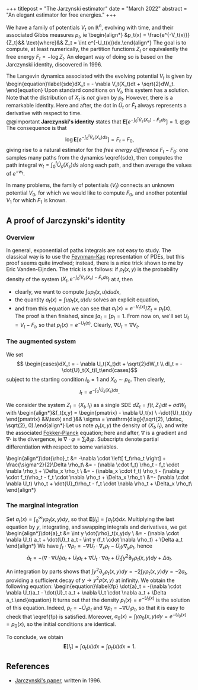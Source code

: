+++
titlepost = "The Jarzynski estimator"
date = "March 2022"
abstract = "An elegant estimator for free energies."
+++

We have a family of potentials $V_t$ on $\mathbb{R}^n$, evolving with time, and their associated Gibbs measures $p_t$, ie 
\begin{align*} &p_t(x) = \frac{e^{-V_t(x)}}{Z_t}&& \text{where}&& Z_t = \int e^{-U_t(x)}dx.\end{align*}
The goal is to compute, at least numerically, the partition functions $Z_t$ or equivalently the free energy $F_t = - \log Z_t$. An elegant way of doing so is based on the Jarczynski identity, discovered in 1996.  

The Langevin dynamics associated with the evolving potential $V_t$ is given by
\begin{equation}\label{sde}dX_t = - \nabla V_t(X_t)dt + \sqrt{2}dW_t. \end{equation}
Upon standard conditions on $V_t$, this system has a solution. Note that the distribution of $X_t$ is *not* given by $p_t$. However, there is a remarkable identity. Here and after, the dot in $\dot{U}_t$ or $\dot{F}_t$ always represents a derivative with respect to time.   
@@important
**Jarczynski's identity** states that 
$\mathbf{E}[e^{-\int_0^t \dot{V}_s(X_s) - \dot{F}_sds}] = 1$.
@@
The consequence is that 
$$ \log \mathbf{E}[e^{-\int_0^t \dot{V}_s(X_s)ds}] = F_t - F_0, $$
giving rise to a natural estimator for the *free energy difference* $F_t-F_0$: one samples many paths from the dynamics \eqref{sde}, then computes the path integral $w_t = \int_0^t \dot{U}_s(X_s)ds$ along each path, and then average the values of $e^{-w_t}$. 

In many problems, the family of potentials  $(V_t)$ connects an unknown potential $V_0$, for which we would like to compute $F_0$, and another potential $V_1$ for which $F_1$ is known.   


## A proof of Jarczynski's identity

### Overview

In general, exponential of paths integrals are not easy to study. The classical way is to use the [Feynman-Kac](https://en.wikipedia.org/wiki/Feynman%E2%80%93Kac_formula) representation of PDEs, but this proof seems quite involved; instead, there is a nice trick shown to me by Eric Vanden-Eijnden. The trick is as follows: if $\rho_t(x,y)$ is the probability density of the system $(X_t, e^{-\int_0^t \dot{V}_s(X_s) - \dot{F}_sds})$ at $t$, then 
- clearly, we want to compute $\int u \rho_t(x,u)dudx$, 
- the quantity $a_t(x) = \int u \rho_t(x,u)du$ solves an explicit equation, 
- and from this equation we can see that $a_t(x) = e^{-V_t(x)}/Z_t = p_t(x)$.  
The proof is then finished, since $\int a_t = \int p_t = 1$. From now on, we'll set $U_t = V_t - F_t$, so that $p_t(x) = e^{-U_t(x)}$. Clearly, $\nabla U_t = \nabla V_t$. 

### The augmented system

We set
$$ \begin{cases}dX_t = - \nabla U_t(X_t)dt + \sqrt{2}dW_t \\ dI_t = -\dot{U}_t(X_t)I_t\end{cases}$$
subject to the starting condition $I_0=1$ and $X_0 \sim p_0$. Then
clearly, $$ I_t = e^{-\int_0^t \dot{U}_s(X_s)ds}. $$

We consider the system $Z_t=  (X_t, I_t)$ as a single SDE $d Z_t = f(t,Z_t)dt + \sigma dW_t$ with 
\begin{align*}&f_t(x,y) = \begin{pmatrix} - \nabla U_t(x) \\ -\dot{U}_t(x)y \end{pmatrix} &&\text{ and }&& \sigma = \mathrm{diag}(\sqrt{2}, \dotsc, \sqrt{2}, 0).\end{align*}
Let us note $\rho_t(x,y)$ the density of $(X_t, I_t)$, and write the associated [Fokker-Planck](https://en.wikipedia.org/wiki/Fokker%E2%80%93Planck_equation) equation; here and after, $\nabla$ is a gradient and $\nabla \cdot$ is the divergence, ie $\nabla \cdot \varphi = \sum_i \partial_i \varphi$. Subscripts denote partial differentiation with respect to some variables. 

\begin{align*}\dot{\rho}_t &= -\nabla \cdot  \left[ f_t\rho_t \right] + \frac{\sigma^2}{2}\Delta \rho_t\\
&= - (\nabla \cdot f_t) \rho_t - f_t \cdot  \nabla \rho_t + \Delta_x \rho_t \\
&= - (\nabla_x \cdot f_t) \rho_t - (\nabla_y \cdot f_t)\rho_t - f_t \cdot  \nabla \rho_t + \Delta_x \rho_t \\
&=- (\nabla \cdot \nabla U_t) \rho_t + \dot{U}_t\rho_t - f_t \cdot \nabla \rho_t  + \Delta_x \rho_t\\
 \end{align*}

### The marginal integration

 Set $a_t(x) = \int_0^\infty y \rho_t(x,y)dy$, so that $\mathbf{E}[I_t] = \int a_t(x)dx$. Multiplying the last equation by $y$, integrating, and swapping integrals and derivatives, we get 
 \begin{align*}\dot{a}_t &= \int y \dot{\rho}_t(x,y)dy \\
 &= - (\nabla \cdot \nabla U_t) a_t + \dot{U}_t a_t - \int y (f_t \cdot \nabla \rho_t)  + \Delta a_t
 \end{align*}
 We have $f_t \cdot \nabla \rho_t = - \nabla U_t \cdot \nabla_x \rho_t - \dot{U}_t y \nabla_y \rho_t$, hence 
$$\dot{a}_t =  - (\nabla \cdot \nabla U_t) a_t + \dot{U}_t a_t + \nabla U_t \cdot \nabla a_t   + \dot{U}_t \int y^2 \partial_y \rho_t(x,y)dy+ \Delta a_t. $$

 An integration by parts shows that $\int y^2 \partial_y \rho_t(x,y)dy = -2 \int y \rho_t(x,y)dy = -2a_t$, providing a sufficient decay of $y \to y^2 \rho(x,y)$ at infinity. We obtain the following equation:
 \begin{equation}\label{fp} \dot{a}_t = -(\nabla \cdot \nabla U_t)a_t - \dot{U}_t a_t + \nabla U_t \cdot \nabla a_t + \Delta a_t.\end{equation}
 It turns out that the density $p_t(x) = e^{-U_t(x)}$ is the solution of this equation. Indeed, $p_t = - \dot{U}_t p_t$ and $\nabla p_t = -\nabla U_t p_t$, so that it is easy to check that \eqref{fp} is satisfied. Moreover, $a_0(x)= \int y \rho_0(x,y)dy = e^{-U_0(x)} = p_0(x)$, so the initial conditions are identical.  

 To conclude, we obtain
 $$\mathbf{E}[I_t] = \int a_t(x)dx = \int p_t(x)dx = 1.$$

 ## References

 - [Jarczynski's paper](https://arxiv.org/abs/cond-mat/9610209), written in 1996.